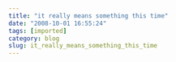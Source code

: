 ```yaml
---
title: "it really means something this time"
date: "2008-10-01 16:55:24"
tags: [imported]
category: blog
slug: it_really_means_something_this_time
---
```


<object width="425" height="344"><param name="movie" value="http://www.youtube.com/v/VhDRVKDcXQo&color1=0xb1b1b1&color2=0xcfcfcf&hl=en&fs=1"></param><param name="allowFullScreen" value="true"></param><embed src="http://www.youtube.com/v/VhDRVKDcXQo&color1=0xb1b1b1&color2=0xcfcfcf&hl=en&fs=1" type="application/x-shockwave-flash" allowfullscreen="true" width="425" height="344"></embed></object>
